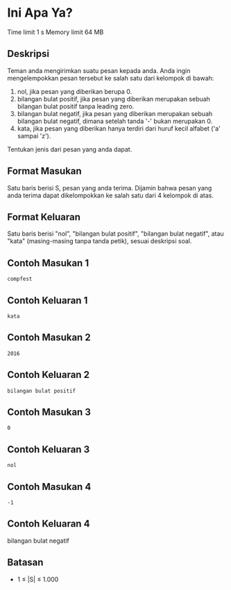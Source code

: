 # Ini Apa Ya?

Time limit 1 s
Memory limit 64 MB

## Deskripsi

Teman anda mengirimkan suatu pesan kepada anda. Anda ingin mengelempokkan pesan tersebut ke salah satu dari kelompok di bawah:

1. nol, jika pesan yang diberikan berupa 0.
2. bilangan bulat positif, jika pesan yang diberikan merupakan sebuah bilangan bulat positif tanpa leading zero.
3. bilangan bulat negatif, jika pesan yang diberikan merupakan sebuah bilangan bulat negatif, dimana setelah tanda '-' bukan merupakan 0.
4. kata, jika pesan yang diberikan hanya terdiri dari huruf kecil alfabet ('a' sampai 'z').

Tentukan jenis dari pesan yang anda dapat.

## Format Masukan

Satu baris berisi S, pesan yang anda terima. Dijamin bahwa pesan yang anda terima dapat dikelompokkan ke salah satu dari 4 kelompok di atas.

## Format Keluaran

Satu baris berisi "nol", "bilangan bulat positif", "bilangan bulat negatif", atau "kata" (masing-masing tanpa tanda petik), sesuai deskripsi soal.

## Contoh Masukan 1

    compfest

## Contoh Keluaran 1

    kata

## Contoh Masukan 2

    2016

## Contoh Keluaran 2

    bilangan bulat positif

## Contoh Masukan 3

    0

## Contoh Keluaran 3

    nol

## Contoh Masukan 4

    -1

## Contoh Keluaran 4

bilangan bulat negatif

## Batasan

- 1 ≤ |S| ≤ 1.000

